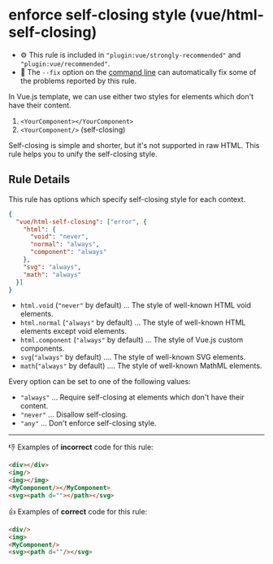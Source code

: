 # enforce self-closing style (vue/html-self-closing)

- :gear: This rule is included in `"plugin:vue/strongly-recommended"` and `"plugin:vue/recommended"`.
- :wrench: The `--fix` option on the [command line](http://eslint.org/docs/user-guide/command-line-interface#fix) can automatically fix some of the problems reported by this rule.

In Vue.js template, we can use either two styles for elements which don't have their content.

1. `<YourComponent></YourComponent>`
2. `<YourComponent/>` (self-closing)

Self-closing is simple and shorter, but it's not supported in raw HTML.
This rule helps you to unify the self-closing style.

## Rule Details

This rule has options which specify self-closing style for each context.

```json
{
  "vue/html-self-closing": ["error", {
    "html": {
      "void": "never",
      "normal": "always",
      "component": "always"
    },
    "svg": "always",
    "math": "always"
  }]
}
```

- `html.void` (`"never"` by default) ... The style of well-known HTML void elements.
- `html.normal` (`"always"` by default) ... The style of well-known HTML elements except void elements.
- `html.component` (`"always"` by default) ... The style of Vue.js custom components.
- `svg`(`"always"` by default) .... The style of well-known SVG elements.
- `math`(`"always"` by default) .... The style of well-known MathML elements.

Every option can be set to one of the following values:

- `"always"` ... Require self-closing at elements which don't have their content.
- `"never"` ... Disallow self-closing.
- `"any"` ... Don't enforce self-closing style.

----

:-1: Examples of **incorrect** code for this rule:

```html
<div></div>
<img/>
<img></img>
<MyComponent/></MyComponent>
<svg><path d=""></path></svg>
```

:+1: Examples of **correct** code for this rule:

```html
<div/>
<img>
<MyComponent/>
<svg><path d=""/></svg>
```

